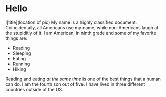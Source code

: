 # Hello
![title](location of pic)
My name is a highly classified document. Coincidentally, all Americans use my name, while non-Americans laugh at the stupiditiy of it. I am American, in ninth grade and some of my favorite things are:
+ Reading
+ Sleeping
+ Eating 
+ Running
+ Hiking

Reading and eating *at the same time* is one of the best things that a human can do. 
I am the fourth son out of five. I have lived in three different countries outside of the US. 
